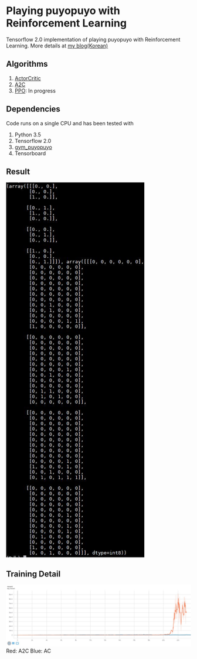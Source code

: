 # Playing puyopuyo with Reinforcement Learning
Tensorflow 2.0 implementation of playing puyopuyo with Reinforcement Learning. More details at [my blog(Korean)](https://queez0405.github.io/posts/)

## Algorithms
1. [ActorCritic](https://github.com/queez0405/puyopuyoRL/blob/master/ActorCriticpuyo.py)
2. [A2C](https://github.com/queez0405/puyopuyoRL/blob/master/A2Cpuyo.py)
3. [PPO](https://github.com/queez0405/puyopuyoRL/blob/master/new_PPopuyo.py): In progress

## Dependencies
Code runs on a single CPU and has been tested with
1. Python 3.5
2. Tensorflow 2.0
3. [gym_puyopuyo](https://github.com/frostburn/gym_puyopuyo)
4. Tensorboard

## Result

![Result](https://raw.githubusercontent.com/queez0405/queez0405.github.io/master/_posts/puyopuyo/state.JPG)

## Training Detail

![Detail](https://raw.githubusercontent.com/queez0405/queez0405.github.io/master/_posts/puyopuyo/tensorboard_result.JPG)
Red: A2C
Blue: AC
